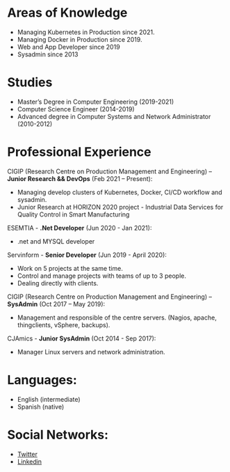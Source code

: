 # Areas of Knowledge
- Managing Kubernetes in Production since 2021.
- Managing Docker in Production since 2019.
- Web and App Developer since 2019
- Sysadmin since 2013

# Studies
- Master’s Degree in Computer Engineering (2019-2021)
- Computer Science Engineer (2014-2019)
- Advanced degree in Computer Systems and Network Administrator (2010-2012)

# Professional Experience
CIGIP (Research Centre on Production Management and Engineering) – <b>Junior Research && DevOps</b> (Feb 2021 – Present):
- Managing develop clusters of Kubernetes, Docker, CI/CD workflow and sysadmin.
- Junior Research at HORIZON 2020 project - Industrial Data Services for Quality Control in Smart Manufacturing

ESEMTIA - <b>.Net Developer</b> (Jun 2020 - Jan 2021):
- .net and MYSQL developer

Servinform - <b>Senior Developer</b> (Jun 2019 - April 2020):
- Work on 5 projects at the same time.
- Control and manage projects with teams of up to 3 people.
- Dealing directly with clients.

CIGIP (Research Centre on Production Management and Engineering) – <b>SysAdmin</b> (Oct 2017 – May 2019):
- Management and responsible of the centre servers. (Nagios, apache, thingclients, vSphere, backups).

CJAmics - <b>Junior SysAdmin</b> (Oct 2014 - Sep 2017):
- Manager Linux servers and network administration. 

# Languages:
- English (intermediate) 
- Spanish (native)

# Social Networks:
- [Twitter](http://www.twitter.com/Mmateo_UPV)
- [Linkedin](https://www.linkedin.com/in/miguel-angel-mateo-casali-bb335a66)
